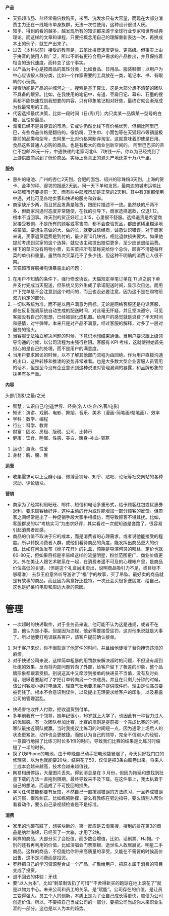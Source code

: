 **产品**
* 天猫超市肠、盐经常需倍数购买，米面、洗发水只有大容量，而现在大部分消费主力还在一线城市单身族群，无法一次性使用，这种设计很讨人厌。
* 知乎、得到的看的越多，越发现所有的知识都来源于全球行业专家和世界经典理论。而这样的文章和课程，只要把概念用自己的理解重新表达一次，再换成本土的例子，就生产出来了。
* 过去（本科以前）接受的教育是，五笔比拼音速度更快、更高级。但事实上由于拼音的使用人群广泛，所以不断有更符合用户需求的产品推出，并且保持着相当的迭代速度，而转变了这个事实。
* 以产品为中心是按商品的属性分类，比如食品、日用品、服装鞋帽；以用户为中心应该按人群分类，比如一个作家需要的工具放在一类，笔记本、书、有眼睛的小玩偶。
* 搜索功能是产品的护城河之一。搜索是基于算法，这是大部分想不清楚的团队不具备的眼界。比如，在我使用的笔记中，有道、豆瓣日记、幕布、石墨的搜索都不能快速找到我想要的内容，只有印象笔记相对好些，最终它就会渐渐成为我最常用的工具。
* 代客选择最优决策，比如一段时间（日/周/月）内只卖某一品牌某一型号的白糖，且性价最高。 
* 淘宝已经不是最便宜的市场，它或许仍然比线下有价格优势，但相比阿里巴巴，有些商品价格是翻倍的。像奶粉、卫生巾、小面包等在天猫超市等销量极靠前的品类和型号，去阿里一比对价格果断弃淘宝。这就意味着即使是日用、食品这些普通人必购的商品，也是有极大的商业创新空间的。 
阿里巴巴买的杏仁不包邮28元一斤，中通快递的老家河北6、7块钱一斤。你以为已经找到了上游供应商买到了低价商品，实际上离真正的源头产地还差十万八千里。

**服务**
* 惠州的电池、广州的杏仁2天到，合肥的面包、绍兴的珍珠粉3天到，上海的贺卡、金华的秤、廊坊的报纸2天到。同一天下单和发货，最南边的城市运输比中部城市还要提前一天，而有些中部城市却是正常的2天到。其中有3家都使用中通，对比可见各地卖家和快递的服务和效率。
* 商家缺斤少两，而且货品发黄是陈货，跟图片描述不一致。虽然缺的斤两不多，但商家沟通时态度非常随便，在我的引导下，商家选择退款，仅退1.12，根本不当回事。昨天到的货正好赶上3.15，心里很不舒服。选择退货是希望商家接受教训，不是所有的顾客或零售商，都不会查验货品，都应该稀里糊涂地被蒙骗。要想生意做的大、做的长，就要诚信经商，诚恳认识错误。对于商家来说，买家退货运费是到付的，最少要10几块钱，相比退款损失要大。如果他提前考虑到买家的这个选择，就应该主动提出赔偿更多，至少应该退给运费。
* 楼下的菜店没有购物小票，去买菜把所有菜称完给你个总价，顾客不清楚每样菜的单价和重量。虽然每次买菜花不了多少钱，但这种不明确的消费让人很不爽。
* 天猫超市客服接电话暴露出的问题：
1. 在用户不知情的条件下，强行修改协议。天猫规定单笔订单在 11 点之前下单并支付完成当天配送，但系统又另外生成了承诺配送时间，显示次日达。而用户下完单是不会注意到这个时间的，而且也没必要注意，因为这不是在购物前双方约定的部分。
2. 一切以系统为准，而不是以用户满意为目标。无论是网络客服还是电话客服，都在反复强调系统自动生成的配送时间，对此毫无怀疑，并且坚决遵守。可见客服没有自己的思想，已经被驯化成机器。给用户的感觉就是浪费了半天时间和感情，对牛弹琴。本来只是对产品不满意，经过客服的解释，对多了一层对服务的恼火。
3. 当客服无法独立解决问题的时候，下意识地想结束通话。当用户要求跟上级领导沟通的时候，以公司流程为由强行拦阻。客服有 KPI 考核，这就使得她首先担心的是自己的处境，而不是用户的满意度。
4. 当用户要求回访的时候，以不了解其他部门流程为由回绝。作为用户直接沟通的出口，这种转移和推诿的姿势非常难看。也是大多数大型企业客服人员管用的话术，但是至今没有企业意识到这种说法对管理漏洞的暴露，和品牌形象的抹黑有多严重。

**内容**

头部/顶级/之最/之光
* 智慧：认识自己/创造世界、经典(名人/名企/名著/电影)
* 知识：演讲、戏剧、电影、舞蹈、音乐、美术（漫画-简笔画/蜡笔画）、效率
* 学科：数学、编程
* 行业：科学、教育
* 财富：固收、房租、版税、公司、比特币
* 健康：饮食、睡眠、性感、美白、暖身-补血-驱寒
1. 运动：游泳、性爱
2. 身材：胸、腰、臀

**运营**
* 收集需求可以上豆瓣小组、微博营销号、知乎、贴吧、论坛等社交网站的各种求助、评论版块。

**营销**
* 商家为了经常利用旺旺、邮件、短信和电话多重形式，给予顾客红包或优惠券返利，要求顾客给好评，这种主动的行为或许能增加一部分顾客的反馈。但商家之间经常是出了一种促销手段大家争相模仿，而导致顾客不堪其扰。比如，客服群发的以“考核实习”为由求好评，其实看过一次就知道是套路了，很容易引起消费者反感。
* 商品的价值不取决于它的成本，而是消费者的心理需求，或者说他能接受的程度。所以转换消费者人群，或他们看待商品的角度，能发挥出商品更大的价值。比如在闲鱼发布《桅子花开》的礼盒，预期是导演何炅的粉丝，定价也就60-80元，但如果目标是李易峰这样的流量明星，粉丝范围更广、商业价值更大。外在美让人跟艺术联系在一起，在消费者遥不可及的心理帐户里，是商品价位高低的关键。（但是这个礼盒尚未卖出，说明商品吸引力不足，或目标不够精准）
去恭王府意外听导游讲了“福”字的故事，买了吊坠。最好卖的商品就是有故事的商品，而且因为寓意好还独特，一次还会买很多送朋友、给自己。这也是好莱坞电影和周边大卖的原因。

# 管理
* 一次超时的快递取件，对于业务员来说，他可能不认为这是违规，或者不在意，他认为是小事。但是因为违规，他必需要接受惩罚，这对他来说就是大事了。所以他要打电话联系客户，请客户提前确认接单。
1. 对于客户来说，你不但耽误了他寄件的时间，并且给他徒增了替你掩饰违规的麻烦。
2. 对于快递公司来说，这样简单粗暴的用罚款来解决超时的问题，不但没有超到杜绝的效果，反而将内部问题转向了外部，给客户留下了极差的印象，整个品牌形象都跟着受损。别说这其中又牵涉到接单的快递员不当值，没有及时处理，眼瞅着要超时了才把订单转向另一个快递员。并且在只剩几分钟的时候，该公司客服小姐打电话来，理直气壮地要求客户提供取件码，理由是快递员要被罚钱了。根本不会意识到误件，以及提出无理要求给客户的印象，以及暴露公司的管理混乱。
* 快递害怕收件人付款，拒收退货到付单。
* 多年前我有一个领导，她年纪很小，16岁就上大学了，也因此有一种智力过人的优越感。有一次团队参加比赛，比赛的规则是提前报一个完成比赛的时间，哪队最接近啊队就赢。当时我提议比练习的时间短一点，因为通常上场后人的状态更紧张，动作也会更敏捷。而她认为自己的领导，完全不信别人的经验，一意孤行地报了比练习时长多1倍的时间，导致我们比赛的结果是比练习时缩短了一半的时长。
* 换了块iPhone的电池，由于昨晚自己动手把电池撬冒烟了，今天只好找门口的修理店，以为也就能要20块，结果花了50，仅仅是把3条白胶卷出来。将来人工成本会越来越高，技术会越来越值钱。
* 网易相册停运，大量图片丢失。得到消息是在 3 月份，但因为拖延和想找到批量下载的方法一直拖到限期，最终导致来不及下载。在这件事上，我太执着于自己的想法，而造成了不可挽回的损失。
* 学习任何技能都要有反馈，不然自己一直按照错误的方法练习，一旦养成错误的习惯，很难纠正。比如练俯卧撑，要么有教练在旁边指导，要么请别人帮你看看动作，要么自己录视频检查是不是标准。

**消费**
* 家里的洗碗布脏了，想买块新的，第一反应是去淘宝搜，搜到的排在第3的商品是纳粹海绵，已经买了一大箱，才用了2块。
* 同样的商品，大部分买了会贬值，而少数会增值，比如，话剧票、HJ帽。个别的还有再利用的价值，比如演唱会门票票根、逝世名人故居展览、明星二手商品。这样的商品，不但能给你带来高质量的享受，又能在不需要的时候高价出售，这不是消费而是投资。
* 罗胖把自己的学习资源整合成一个产品，扩散给用户，把原本属于消费的项目变成了投资。
* 退不回去的体验：牙线
* 要“以人为本”，比如“剩菜剩饭扔了可惜”“不舍得新买的跑球在地上滚花了”就是以物为中心。未来公司和员工的关系，是“赋能”。公司存在的价值，是让员工变得强大。员工个人的创新，本质上是为了让自己成长得更快，顺便为公司创造价值。所以，不要把自己当成公司的一部分，要把公司当成你未来职业生涯的一部分。这也是以人为本的趋势。
